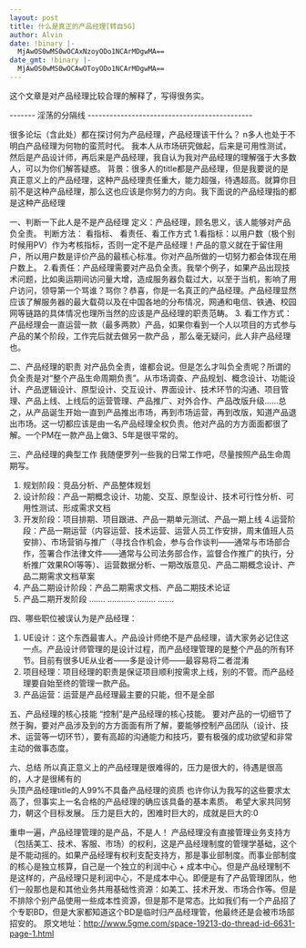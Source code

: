 ```yaml
---
layout: post
title: 什么是真正的产品经理[转自5G]
author: Alvin
date: !binary |-
  MjAwOS0wMS0wOCAxNzoyODo1NCArMDgwMA==
date_gmt: !binary |-
  MjAwOS0wMS0wOCAwOToyODo1NCArMDgwMA==
---
```

这个文章是对产品经理比较合理的解释了，写得很务实。

------- 淫荡的分隔线 ---------------------------------------------

很多论坛（含此处）都在探讨何为产品经理，产品经理该干什么？
n多人也处于不明白产品经理为何物的蛮荒时代。
我本人从市场研究做起，后来是可用性测试，然后是产品设计师，再后来是产品经理，我自认为我对产品经理的理解强于大多数人，可以为你们解答疑惑。
背景：很多人的title都是产品经理，但是我要说的是真正意义上的产品经理，这种产品经理责任重大，能力超强，待遇超高。就算你目前不是这种产品经理，那么这也应该是你努力的方向。我下面说的产品经理指的都是这种产品经理

一、判断一下此人是不是产品经理
定义：产品经理，顾名思义，该人能够对产品负全责。
判断方法： 看指标、 看责任、看工作方式
1.看指标：以用户数（极个别时候用PV）作为考核指标，否则一定不是产品经理！产品的意义就在于留住用户，所以用户数是评价产品的最核心标准。你对产品所做的一切努力都会体现在用户数上。
2.看责任：产品经理需要对产品负全责。我举个例子，如果产品出现技术问题，比如奥运期间访问量大增，造成服务器负载过大，以至于当机，影响了用户访问，领导第一个骂谁？骂你？恭喜，你是一名真正的产品经理。产品经理显然应该了解服务器的最大载荷以及在中国各地的分布情况，网通和电信、铁通、校园网等链路的具体情况也理所当然的应该是产品经理的职责范畴。
3. 看工作方式：产品经理会一直运营一款（最多两款）产品，如果你看到一个人以项目的方式参与产品的某个阶段，工作完后就去做另一款产品 ，那么毫无疑问，此人非产品经理也。

二、产品经理的职责
对产品负全责，谁都会说。但是怎么才叫负全责呢？所谓的负全责是对“整个产品生命周期负责”。从市场调查、产品规划、概念设计、功能设计、产品逻辑设计、原型设计、交互设计、界面设计、技术环节的沟通、项目管理、产品上线、上线后的运营管理、产品推广、对外合作、产品改版升级......总之，从产品诞生开始一直到产品推出市场，再到市场运营，再到改版，知道产品退出市场。这一切都应该是由一名产品经理全权负责。他对产品的方方面面都很了解。一个PM在一款产品上做3、5年是很平常的。

三、产品经理的典型工作
我随便罗列一些我的日常工作吧，尽量按照产品生命周期写。
1. 规划阶段：竞品分析、产品整体规划
2. 设计阶段：产品一期概念设计、功能、交互、原型设计、技术可行性分析、可用性测试、形成需求文档
3. 开发阶段：项目排期、项目跟进、产品一期单元测试、产品一期上线
4.运营阶段：产品一期运营（内容运营、技术运营、运营人员工作安排，周末值班人员安排）、市场营销与推广（寻找合作机会，参与合作谈判&mdash;&mdash;通常与市场部合作，签署合作法律文件&mdash;&mdash;通常与公司法务部合作，监督合作推广的执行，分析推广效果ROI等等）、运营数据分析、一期改版意见、产品二期概念设计、产品二期需求文档草案
5. 产品二期设计阶段：产品二期需求文档、产品二期技术论证
6. 产品二期开发阶段 .......
............
........
.......

四、哪些职位被误认为是产品经理：
1. UE设计：这个东西最害人。产品设计师绝不是产品经理，请大家务必记住这一点。产品设计师管理的是设计过程，而产品经理管理的是整个产品的所有环节。目前有很多UE从业者&mdash;&mdash;多是设计师&mdash;&mdash;最容易将二者混淆
2. 项目经理：项目经理的职责是保证项目顺利按需求上线，别的不管。而产品经理要自始至终的管理一款产品。
3. 产品运营：运营是产品经理最主要的只能，但不是全部

五、产品经理的核心技能
“控制”是产品经理的核心技能。
要对产品的一切细节了然于胸，要对产品涉及到的方方面面有所了解，要能够控制产品团队（设计、技术、运营等一切环节），要有高超的沟通能力和技巧，要有极强的成功欲望和非常主动的做事态度。

六、总结
所以真正意义上的产品经理是很难得的，压力是很大的，待遇是很高的，人才是很稀有的  
头顶产品经理title的人99%不具备产品经理的资质
也许你认为我写的这些要求太高了，但事实上一名合格的产品经理的确应该具备的基本素质。
希望大家共同努力，朝这个目标发展。
压力是巨大的，困难时巨大的，成就是巨大的:0

重申一遍，产品经理管理的是产品，不是人！
产品经理没有直接管理业务支持方（包括美工、技术、客服、市场）的权利，这是产品经理制度的管理学基础，这个是不能动摇的。如果产品经理有权利支配支持方，那是事业部制度。而事业部制度的核心是独立核算，自己是一个独立的利润中心 + 成本中心。但是产品经理制不是这样的，产品经理只是利润中心，不是成本中心。即便是有了产品管理团队，他们一般那也是和其他业务共用基础性资源：如美工、技术开发、市场合作等。但是不排除个别产品使用一些成本性资源，但是那不是常态。比如我们有一个产品招了个专职BD，但是大家都知道这个BD是临时归产品经理管，他最终还是会被市场部招安的。
原文地址：http://www.5gme.com/space-19213-do-thread-id-6631-page-1.html
